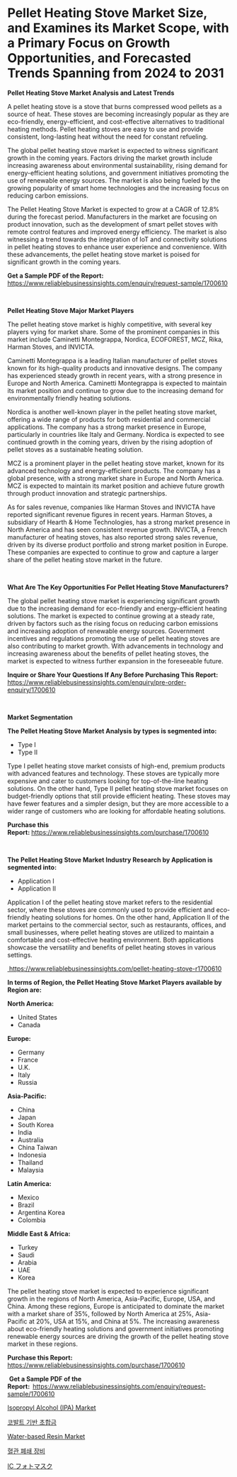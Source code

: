 <p><h1>Pellet Heating Stove Market Size, and Examines its Market Scope, with a Primary Focus on Growth Opportunities, and Forecasted Trends Spanning from 2024 to 2031</h1></p><p><strong>Pellet Heating Stove Market Analysis and Latest Trends</strong></p>
<p><p>A pellet heating stove is a stove that burns compressed wood pellets as a source of heat. These stoves are becoming increasingly popular as they are eco-friendly, energy-efficient, and cost-effective alternatives to traditional heating methods. Pellet heating stoves are easy to use and provide consistent, long-lasting heat without the need for constant refueling.</p><p>The global pellet heating stove market is expected to witness significant growth in the coming years. Factors driving the market growth include increasing awareness about environmental sustainability, rising demand for energy-efficient heating solutions, and government initiatives promoting the use of renewable energy sources. The market is also being fueled by the growing popularity of smart home technologies and the increasing focus on reducing carbon emissions.</p><p>The Pellet Heating Stove Market is expected to grow at a CAGR of 12.8% during the forecast period. Manufacturers in the market are focusing on product innovation, such as the development of smart pellet stoves with remote control features and improved energy efficiency. The market is also witnessing a trend towards the integration of IoT and connectivity solutions in pellet heating stoves to enhance user experience and convenience. With these advancements, the pellet heating stove market is poised for significant growth in the coming years.</p></p>
<p><strong>Get a Sample PDF of the Report:&nbsp;</strong> <a href="https://www.reliablebusinessinsights.com/enquiry/request-sample/1700610">https://www.reliablebusinessinsights.com/enquiry/request-sample/1700610</a></p>
<p>&nbsp;</p>
<p><strong>Pellet Heating Stove Major Market Players</strong></p>
<p><p>The pellet heating stove market is highly competitive, with several key players vying for market share. Some of the prominent companies in this market include Caminetti Montegrappa, Nordica, ECOFOREST, MCZ, Rika, Harman Stoves, and INVICTA.</p><p>Caminetti Montegrappa is a leading Italian manufacturer of pellet stoves known for its high-quality products and innovative designs. The company has experienced steady growth in recent years, with a strong presence in Europe and North America. Caminetti Montegrappa is expected to maintain its market position and continue to grow due to the increasing demand for environmentally friendly heating solutions.</p><p>Nordica is another well-known player in the pellet heating stove market, offering a wide range of products for both residential and commercial applications. The company has a strong market presence in Europe, particularly in countries like Italy and Germany. Nordica is expected to see continued growth in the coming years, driven by the rising adoption of pellet stoves as a sustainable heating solution.</p><p>MCZ is a prominent player in the pellet heating stove market, known for its advanced technology and energy-efficient products. The company has a global presence, with a strong market share in Europe and North America. MCZ is expected to maintain its market position and achieve future growth through product innovation and strategic partnerships.</p><p>As for sales revenue, companies like Harman Stoves and INVICTA have reported significant revenue figures in recent years. Harman Stoves, a subsidiary of Hearth & Home Technologies, has a strong market presence in North America and has seen consistent revenue growth. INVICTA, a French manufacturer of heating stoves, has also reported strong sales revenue, driven by its diverse product portfolio and strong market position in Europe. These companies are expected to continue to grow and capture a larger share of the pellet heating stove market in the future.</p></p>
<p>&nbsp;</p>
<p><strong>What Are The Key Opportunities For Pellet Heating Stove Manufacturers?</strong></p>
<p><p>The global pellet heating stove market is experiencing significant growth due to the increasing demand for eco-friendly and energy-efficient heating solutions. The market is expected to continue growing at a steady rate, driven by factors such as the rising focus on reducing carbon emissions and increasing adoption of renewable energy sources. Government incentives and regulations promoting the use of pellet heating stoves are also contributing to market growth. With advancements in technology and increasing awareness about the benefits of pellet heating stoves, the market is expected to witness further expansion in the foreseeable future.</p></p>
<p><strong>Inquire or Share Your Questions If Any Before Purchasing This Report:</strong> <a href="https://www.reliablebusinessinsights.com/enquiry/pre-order-enquiry/1700610">https://www.reliablebusinessinsights.com/enquiry/pre-order-enquiry/1700610</a></p>
<p>&nbsp;</p>
<p><strong>Market Segmentation</strong></p>
<p><strong>The Pellet Heating Stove Market Analysis by types is segmented into:</strong></p>
<p><ul><li>Type I</li><li>Type II</li></ul></p>
<p><p>Type I pellet heating stove market consists of high-end, premium products with advanced features and technology. These stoves are typically more expensive and cater to customers looking for top-of-the-line heating solutions. On the other hand, Type II pellet heating stove market focuses on budget-friendly options that still provide efficient heating. These stoves may have fewer features and a simpler design, but they are more accessible to a wider range of customers who are looking for affordable heating solutions.</p></p>
<p><strong>Purchase this Report:&nbsp;</strong><a href="https://www.reliablebusinessinsights.com/purchase/1700610">https://www.reliablebusinessinsights.com/purchase/1700610</a></p>
<p>&nbsp;</p>
<p><strong>The Pellet Heating Stove Market Industry Research by Application is segmented into:</strong></p>
<p><ul><li>Application I</li><li>Application II</li></ul></p>
<p><p>Application I of the pellet heating stove market refers to the residential sector, where these stoves are commonly used to provide efficient and eco-friendly heating solutions for homes. On the other hand, Application II of the market pertains to the commercial sector, such as restaurants, offices, and small businesses, where pellet heating stoves are utilized to maintain a comfortable and cost-effective heating environment. Both applications showcase the versatility and benefits of pellet heating stoves in various settings.</p></p>
<p><a href="https://www.reliablebusinessinsights.com/pellet-heating-stove-r1700610">&nbsp;https://www.reliablebusinessinsights.com/pellet-heating-stove-r1700610</a></p>
<p><strong>In terms of Region, the Pellet Heating Stove Market Players available by Region are:</strong></p>
<p>
    <p> <strong> North America: </strong>
        <ul>
            <li>United States</li>
            <li>Canada</li>
        </ul>
        </p> 
    <p> <strong> Europe: </strong>
        <ul>
            <li>Germany</li>
            <li>France</li>
            <li>U.K.</li>
            <li>Italy</li>
            <li>Russia</li>
        </ul>
        </p> 
    <p> <strong> Asia-Pacific: </strong>
        <ul>
            <li>China</li>
            <li>Japan</li>
            <li>South Korea</li>
            <li>India</li>
            <li>Australia</li>
            <li>China Taiwan</li>
            <li>Indonesia</li>
            <li>Thailand</li>
            <li>Malaysia</li>
        </ul>
        </p> 
    <p> <strong> Latin America: </strong>
        <ul>
            <li>Mexico</li>
            <li>Brazil</li>
            <li>Argentina Korea</li>
            <li>Colombia</li>
        </ul>
        </p> 
    <p> <strong> Middle East & Africa: </strong>
        <ul>
            <li>Turkey</li>
            <li>Saudi</li>
            <li>Arabia</li>
            <li>UAE</li>
            <li>Korea</li>
        </ul>
    </p>
    </p>
<p><p>The pellet heating stove market is expected to experience significant growth in the regions of North America, Asia-Pacific, Europe, USA, and China. Among these regions, Europe is anticipated to dominate the market with a market share of 35%, followed by North America at 25%, Asia-Pacific at 20%, USA at 15%, and China at 5%. The increasing awareness about eco-friendly heating solutions and government initiatives promoting renewable energy sources are driving the growth of the pellet heating stove market in these regions.</p></p>
<p><strong>Purchase this Report: </strong><a href="https://www.reliablebusinessinsights.com/purchase/1700610">https://www.reliablebusinessinsights.com/purchase/1700610</a></p>
<p>&nbsp;<strong>Get a Sample PDF of the Report:&nbsp;&nbsp;</strong><a href="https://www.reliablebusinessinsights.com/enquiry/request-sample/1700610">https://www.reliablebusinessinsights.com/enquiry/request-sample/1700610</a></p>
<p><strong></strong></p>
<p><p><a href="https://github.com/jodemen/Market-Research-Report-List-3/blob/main/isopropyl-alcohol-ipa-market.md">Isopropyl Alcohol (IPA) Market</a></p><p><a href="https://github.com/ZacharyScthmitt4465/Market-Research-Report-List-2/blob/main/1437449109337.md">코발트 기반 초합금</a></p><p><a href="https://github.com/RyleeBauch2023/Market-Research-Report-List-1/blob/main/water-based-resin-market.md">Water-based Resin Market</a></p><p><a href="https://github.com/lkwggful07722/Market-Research-Report-List-2/blob/main/1806370109336.md">혈관 폐쇄 장비</a></p><p><a href="https://github.com/hwbcz413288296/Market-Research-Report-List-2/blob/main/4258256123167.md">IC フォトマスク</a></p></p>